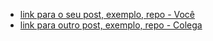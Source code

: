 * [link para o seu post, exemplo, repo - Você](todo)
* [link para outro post, exemplo, repo - Colega](todo)